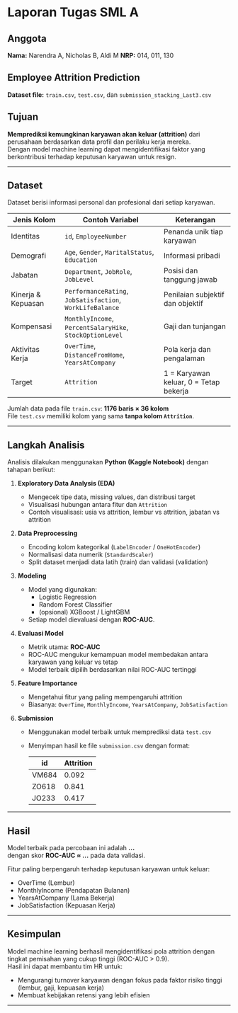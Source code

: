 # Laporan Tugas SML A
## Anggota
**Nama:** Narendra A, Nicholas B, Aldi M 
**NRP:** 014, 011, 130

## Employee Attrition Prediction
**Dataset file:** `train.csv`, `test.csv`, dan `submission_stacking_Last3.csv`

## Tujuan
**Memprediksi kemungkinan karyawan akan keluar (attrition)** dari perusahaan berdasarkan data profil dan perilaku kerja mereka.  
Dengan model machine learning dapat mengidentifikasi faktor yang berkontribusi terhadap keputusan karyawan untuk resign.

---

## Dataset
Dataset berisi informasi personal dan profesional dari setiap karyawan.

| Jenis Kolom        | Contoh Variabel                                           | Keterangan                              |
|--------------------|-----------------------------------------------------------|-----------------------------------------|
| Identitas          | `id`, `EmployeeNumber`                                    | Penanda unik tiap karyawan              |
| Demografi          | `Age`, `Gender`, `MaritalStatus`, `Education`             | Informasi pribadi                       |
| Jabatan            | `Department`, `JobRole`, `JobLevel`                       | Posisi dan tanggung jawab               |
| Kinerja & Kepuasan | `PerformanceRating`, `JobSatisfaction`, `WorkLifeBalance` | Penilaian subjektif dan objektif        |
| Kompensasi         | `MonthlyIncome`, `PercentSalaryHike`, `StockOptionLevel`  | Gaji dan tunjangan                      |
| Aktivitas Kerja    | `OverTime`, `DistanceFromHome`, `YearsAtCompany`          | Pola kerja dan pengalaman               |
| Target             | `Attrition`                                               | 1 = Karyawan keluar, 0 = Tetap bekerja  |

Jumlah data pada file `train.csv`: **1176 baris × 36 kolom**  
File `test.csv` memiliki kolom yang sama **tanpa kolom `Attrition`**.

---

## Langkah Analisis
Analisis dilakukan menggunakan **Python (Kaggle Notebook)** dengan tahapan berikut:

1. **Exploratory Data Analysis (EDA)**  
   - Mengecek tipe data, missing values, dan distribusi target  
   - Visualisasi hubungan antara fitur dan `Attrition`  
   - Contoh visualisasi: usia vs attrition, lembur vs attrition, jabatan vs attrition

2. **Data Preprocessing**  
   - Encoding kolom kategorikal (`LabelEncoder` / `OneHotEncoder`)  
   - Normalisasi data numerik (`StandardScaler`)  
   - Split dataset menjadi data latih (train) dan validasi (validation)

3. **Modeling**  
   - Model yang digunakan:
     - Logistic Regression
     - Random Forest Classifier
     - (opsional) XGBoost / LightGBM
   - Setiap model dievaluasi dengan **ROC-AUC**.

4. **Evaluasi Model**  
   - Metrik utama: **ROC-AUC**  
   - ROC-AUC mengukur kemampuan model membedakan antara karyawan yang keluar vs tetap  
   - Model terbaik dipilih berdasarkan nilai ROC-AUC tertinggi

5. **Feature Importance**  
   - Mengetahui fitur yang paling mempengaruhi attrition  
   - Biasanya: `OverTime`, `MonthlyIncome`, `YearsAtCompany`, `JobSatisfaction`

6. **Submission**  
   - Menggunakan model terbaik untuk memprediksi data `test.csv`  
   - Menyimpan hasil ke file `submission.csv` dengan format:

     | id    | Attrition |
     |-------|-----------|
     | VM684 | 0.092     |
     | ZO618 | 0.841     |
     | JO233 | 0.417     |


---

## Hasil
Model terbaik pada percobaan ini adalah **...**  
dengan skor **ROC-AUC ≈ ...** pada data validasi.

Fitur paling berpengaruh terhadap keputusan karyawan untuk keluar:
- OverTime (Lembur)
- MonthlyIncome (Pendapatan Bulanan)
- YearsAtCompany (Lama Bekerja)
- JobSatisfaction (Kepuasan Kerja)

---

## Kesimpulan
Model machine learning berhasil mengidentifikasi pola attrition dengan tingkat pemisahan yang cukup tinggi (ROC-AUC > 0.9).  
Hasil ini dapat membantu tim HR untuk:
- Mengurangi turnover karyawan dengan fokus pada faktor risiko tinggi (lembur, gaji, kepuasan kerja)
- Membuat kebijakan retensi yang lebih efisien

---
